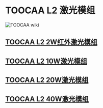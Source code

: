 ﻿---
sidebar_position: 1
sidebar_label: TOOCAA L2激光模组
---
# TOOCAA L2 激光模组
![TOOCAA wiki](http://wiki-toocaa.oss-cn-hongkong.aliyuncs.com/wiki/1.jpg)
## [TOOCAA L2 2W红外激光模组](https://wiki.toocaa.com/toocaal2/TOOCAA%20L2%20Accessories/Laser%20Module/2w-infrared-laser-module)
## [TOOCAA L2 10W激光模组](https://wiki.toocaa.com/toocaal2/TOOCAA%20L2%20Accessories/Laser%20Module/10w-laser-module)
## [TOOCAA L2 20W激光模组](https://wiki.toocaa.com/toocaal2/TOOCAA%20L2%20Accessories/Laser%20Module/20w-laser-module)
## [TOOCAA L2 40W激光模组](https://wiki.toocaa.com/toocaal2/TOOCAA%20L2%20Accessories/Laser%20Module/40w-laser-module)
